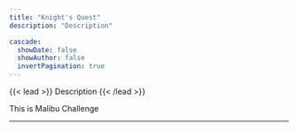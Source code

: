 ```yaml
---
title: "Knight's Quest"
description: "Description"

cascade:
  showDate: false
  showAuthor: false
  invertPagination: true
---
```


{{< lead >}}
Description
{{< /lead >}}

This is Malibu Challenge

---
